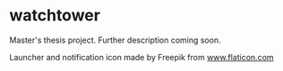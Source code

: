 # watchtower
Master's thesis project. Further description coming soon.

Launcher and notification icon made by Freepik from www.flaticon.com 
